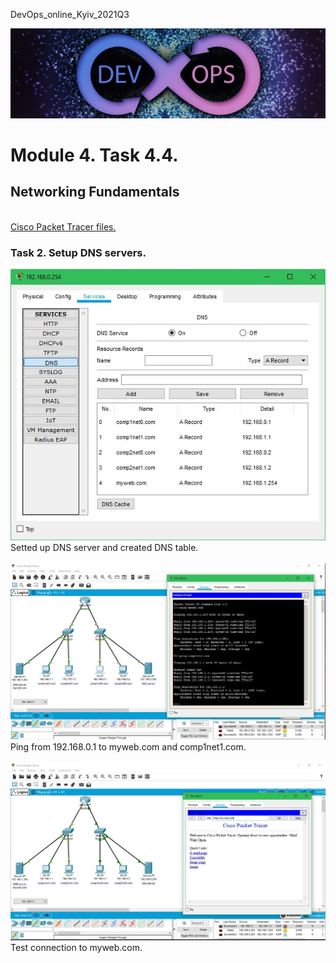 <p>DevOps_online_Kyiv_2021Q3</p>

<img src="img/devops_head.jpg" alt="DevOps">

<h1>Module 4. Task 4.4.</h1>
<h2>Networking Fundamentals</h2>
<br>
<a href="https://github.com/vurdaLUCK/DevOps_online_Kyiv_2021Q3/tree/main/m4/task4.3/files" title="Files">Cisco Packet Tracer files.</a>

<h3>Task 2. Setup DNS servers.</h3>

<p>
<img src="img/task4.4_DNS.jpg" alt="Task 4.4_DNS">
<br>
Setted up DNS server and created DNS table.
<br>
<br>
<img src="img/task4.4_ping.jpg" alt="Task 4.4_ping">
<br>
Ping from 192.168.0.1 to myweb.com and comp1net1.com.
<br>
<br>
<img src="img/task4.4_testcon_WEB.jpg" alt="Task 4.4_DNS">
<br>
Test connection to myweb.com.
<br>
<br>
</p>
